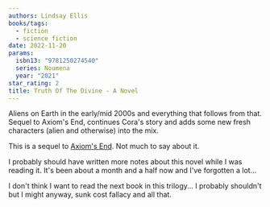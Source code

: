 ```yaml
---
authors: Lindsay Ellis
books/tags:
  - fiction
  - science fiction
date: 2022-11-20
params:
  isbn13: "9781250274540"
  series: Noumena
  year: "2021"
star_rating: 2
title: Truth Of The Divine - A Novel
---
```


Aliens on Earth in the early/mid 2000s and everything that follows from that.
Sequel to Axiom's End, continues Cora's story and adds some new fresh characters
(alien and otherwise) into the mix.

<!--more-->

This is a sequel to [Axiom's End](/books/2022-11-12/). Not much to say about it.

I probably should have written more notes about this novel while I was reading
it. It's been about a month and a half now and I've forgotten a lot...

I don't think I want to read the next book in this trilogy... I probably
shouldn't but I might anyway, sunk cost fallacy and all that.
